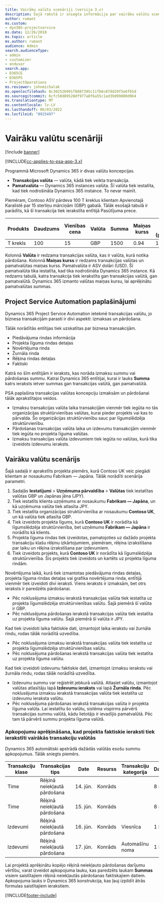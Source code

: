 ```yaml
---
title: Vairāku valūtu scenāriji (versija 3.x)
description: Šajā rakstā ir sniegta informācija par vairāku valūtu scenārijiem.
author: rumant
ms.custom:
- dyn365-projectservice
ms.date: 12/26/2018
ms.topic: article
ms.author: rumant
audience: Admin
search.audienceType:
- admin
- customizer
- enduser
search.app:
- D365CE
- D365PS
- ProjectOperations
ms.reviewer: johnmichalak
ms.openlocfilehash: 0c302526991f8887395c11fb6c07dd29f5e6f65d
ms.sourcegitcommit: 6cfc50d89528df977a8f6a55c1ad39d99800d9b4
ms.translationtype: MT
ms.contentlocale: lv-LV
ms.lasthandoff: 06/03/2022
ms.locfileid: "8925497"
---
```

# <a name="multiple-currency-scenarios"></a>Vairāku valūtu scenāriji

[!include [banner](../includes/psa-now-project-operations.md)]

[!INCLUDE[cc-applies-to-psa-app-3.x](../includes/cc-applies-to-psa-app-3x.md)]

Programmā Microsoft Dynamics 365 ir divas valūtu koncepcijas.

- **Transakcijas valūta** — valūta, kādā tiek veikta transakcija. 
- **Pamatvalūta** — Dynamics 365 instances valūta. Šī valūta tiek iestatīta, kad tiek nodrošināta Dynamics 365 instance. To nevar mainīt.

Piemēram, Contoso ASV pārdeva 100 T kreklus klientam Apvienotajā Karalistē par 15 sterliņu mārciņām (GBP) gabalā. Tālāk esošajā tabulā ir parādīts, kā šī transakcija tiek ierakstīta entītijā Pasūtījuma prece.

| Produkts | Daudzums | Vienības cena | Valūta | Summa | Maiņas kurss | Vienības cena (pamatvalūtā)| Summa (pamatvalūtā)|
|---------|----------|----------------|----------|--------|---------------|----------------------|--------------|
| T krekls | 100      | 15             | GBP      | 1500   | 0.94          | 17,25 $               | 1725 $       |

Kolonnā **Valūta** ir redzama transakcijas valūta, kas ir valūta, kurā notika pārdošana. Kolonnā **Maiņas kurss** ir redzams transakcijas valūtas un pamatvalūtas maiņas kurss. Pamatvalūta ir ASV dolāri (USD). Šī pamatvalūta tika iestatīta, kad tika nodrošināta Dynamics 365 instance.
Kā redzams tabulā, katra transakcija tiek ierakstīta gan transakcijas valūtā, gan pamatvalūtā. Dynamics 365 izmanto valūtas maiņas kursu, lai aprēķinātu pamatvalūtas summas.

## <a name="project-service-automation-extensions"></a>Project Service Automation paplašinājumi

Dynamics 365 Project Service Automation ietekmē transakcijas valūtu, jo biznesa transakcijām parasti ir divi aspekti: izmaksas un pārdošana.

Tālāk norādītās entītijas tiek uzskatītas par biznesa transakcijām.

- Piedāvājuma rindas informācija
- Projekta līguma rindas detaļas
- Novērtējuma rinda
- Žurnāla rinda
- Rēķina rindas detaļas
- Faktiski

Katrā no šīm entītijām ir ieraksts, kas norāda izmaksu summu vai pārdošanas summu. Katrai Dynamics 365 entītijai, kurai ir lauks **Summa** katrs ieraksts ietver summas gan transakcijas valūtā, gan pamatvalūtā. 

PSA paplašina transakcijas valūtas koncepciju izmaksām un pārdošanai tālāk aprakstītajos veidos.

- Izmaksu transakcijas valūta laika transakcijām vienmēr tiek iegūta no tās organizācijas struktūrvienības valūtas, kurai pieder projekts vai kas to pārvalda. Šo organizācijas struktūrvienību sauc par līgumslēdzēja struktūrvienību.
- Pārdošanas transakcijas valūta laika un izdevumu transakcijām vienmēr tiek iegūta no projekta līguma valūtas.
- Izmaksu transakcijas valūta izdevumiem tiek iegūta no valūtas, kurā tika izveidots izdevumu ieraksts.

## <a name="multiple-currency-scenario"></a>Vairāku valūtu scenārijs

Šajā sadaļā ir aprakstīts projekta piemērs, kurā Contoso UK veic piegādi klientam ar nosaukumu Fabrikam — Japāna. Tālāk norādīti scenārija parametri.

1. Sadaļās **Iestatījumi** \> **Uzņēmuma pārvaldība** \> **Valūtas** tiek iestatītas valūtas GBP un Japānas jēna (JPY). 
2. Tiek iestatīts klienta uzņēmums ar nosaukumu **Fabrikam — Japāna**, un kā uzņēmuma valūta tiek atlasīta JPY.
3. Tiek iestatīta organizācijas struktūrvienība ar nosaukumu **Contoso UK**, un kā valūta tiek atlasīta GBP.
4. Tiek izveidots projekta līgums, kurā **Contoso UK** ir norādīta kā līgumslēdzēja struktūrvienība, bet uzņēmums **Fabrikam — Japāna** ir norādīts kā klients.
5. Projekta līguma rindas tiek izveidotas, pamatojoties uz dažādo projekta transakciju klašu rēķinu izkārtojumiem, piemēram, rēķina izrakstīšana par laiku un rēķina izrakstīšana par izdevumiem.
6. Tiek izveidots projekts, kurā **Contoso UK** ir norādīta kā līgumslēdzēja struktūrvienība. Šis projekts tiek izveidots un kartēts uz projekta līguma rindām.


Novērtējuma laikā, kurā tiek izmantotas piedāvājuma rindas detaļas, projekta līguma rindas detaļas vai grafika novērtējuma rinda, entītijā vienmēr tiek izveidoti divi ieraksti. Viens ieraksts ir izmaksām, bet otrs ieraksts ir paredzēts pārdošanai.

- Pēc noklusējuma izmaksu ierakstā transakcijas valūta tiek iestatīta uz projekta līgumslēdzēja struktūrvienības valūtu. Šajā piemērā šī valūta ir GBP.
- Pēc noklusējuma pārdošanas ierakstā transakcijas valūta tiek iestatīta uz projekta līguma valūtu. Šajā piemērā šī valūta ir JPY.

Kad tiek izveidoti laika faktiskie dati, izmantojot laika ierakstu vai žurnāla rindu, rodas tālāk norādītā uzvedība.

- Pēc noklusējuma izmaksu ierakstā transakcijas valūta tiek iestatīta uz projekta līgumslēdzēja struktūrvienības valūtu.
- Pēc noklusējuma pārdošanas ierakstā transakcijas valūta tiek iestatīta uz projekta līguma valūtu.

Kad tiek izveidoti izdevumu faktiskie dati, izmantojot izmaksu ierakstu vai žurnāla rindu, rodas tālāk norādītā uzvedība.

- Izdevumu summu var reģistrēt jebkurā valūtā. Atlasiet valūtu, izmantojot valūtas atlasītāju lapā **Izdevumu ieraksts** vai lapā **Žurnāla rinda**. Pēc noklusējuma izmaksu ierakstā transakcijas valūta tiek iestatīta uz izdevumu ieraksta valūtu. 
- Pēc noklusējuma pārdošanas ierakstā transakcijas valūta ir projekta līguma valūta. Lai iestatītu šo valūtu, sistēma vispirms pārvērš transakcijas summu valūtā, kādu lietotājs ir ievadījis pamatvalūtā. Pēc tam tā pārvērš summu projekta līguma valūtā. 

### <a name="computing-roll-ups-when-project-actuals-are-recorded-in-multiple-transaction-currencies"></a>Apkopojumu aprēķināšana, kad projekta faktiskie ieraksti tiek ierakstīti vairākās transakciju valūtās

Dynamics 365 automātiski apstrādā dažādās valūtās esošu summu apkopojumus. Tālāk sniegts piemērs.

| Transakciju klase | Transakcijas tips| Date   | Resurss | Transakciju kategorija | Daudzums | Vienības cena | Summa      | Maiņas kurss | Summa pamatvalūtā |
|-------------------|------------------|--------|----------|----------------------|----------|--------------|-------------|---------------|----------------|
| Time              | Rēķinā neiekļautā pārdošana   | 14. jūn. | Konrāds  |                      | 8 st.    | 20 000 JPY    | 160 000 JPY | 123           | 1300,81 USD    |
| Time              | Rēķinā neiekļautā pārdošana   | 15. jūn. | Konrāds  |                      | 8 st.    | 20 000 JPY    | 160 000 JPY | 123           | 1300,81 USD    |
| Izdevumi           | Rēķinā neiekļautā pārdošana   | 16. jūn. | Konrāds  | Viesnīca                | 1 EA     | 250 EUR      | 250 EUR     | 0.94          | 265,95 USD     |
| Izdevumi           | Rēķinā neiekļautā pārdošana   | 17. jūn. | Konrāds  | Automašīnu noma           | 1 EA     | 150 EUR      | 150 EUR     | 0.94          | 159,57 USD     |

Lai projektā aprēķinātu kopējo rēķinā neiekļauto pārdošanas darījumu vērtību, varat izveidot apkopojuma lauku, kas paredzēts laukam **Summas** visiem saistītajiem rēķinā neiekļautās pārdošanas faktiskajiem datiem. Apkopojuma lauks ir Dynamics 365 konstrukcija, kas ļauj izpildīt ātrās formulas saistītajiem ierakstiem.


[!INCLUDE[footer-include](../includes/footer-banner.md)]
